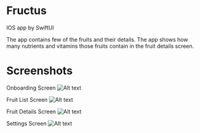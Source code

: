 # Fructus
IOS app by SwiftUI

The app contains few of the fruits and their details. The app shows how many nutrients and vitamins those fruits contain in the fruit details screen.

# Screenshots

Onboarding Screen
![Alt text](/Screenshots/fructus_ss_1.png?raw=true "Onboarding Screen")

Fruit List Screen
![Alt text](/Screenshots/fructus_ss_2.png?raw=true "Fruit list screen")

Fruit Details Screen
![Alt text](/Screenshots/fructus_ss_3.png?raw=true "Fruit Details Screen")

Settings Screen
![Alt text](/Screenshots/fructus_ss_4.png?raw=true "Settings Screen")

